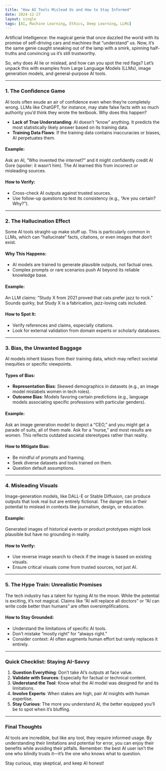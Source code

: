 ```yaml
---
title: "How AI Tools Mislead Us and How to Stay Informed"
date: 2024-12-27
layout: single
tags: [AI, Machine Learning, Ethics, Deep Learning, LLMs]
---
```


Artificial Intelligence: the magical genie that once dazzled the world with its promise of self-driving cars and machines that “understand” us. Now, it’s the same genie caught sneaking out of the lamp with a smirk, spinning half-truths and convincing us it’s still trustworthy.

So, why does AI lie or mislead, and how can you spot the red flags? Let’s unpack this with examples from Large Language Models (LLMs), image generation models, and general-purpose AI tools. 

---

### 1. The Confidence Game

AI tools often exude an air of confidence even when they’re completely wrong. LLMs like ChatGPT, for instance, may state false facts with so much authority you’d think they wrote the textbook. Why does this happen?

- **Lack of True Understanding**: AI doesn’t “know” anything. It predicts the most statistically likely answer based on its training data.
- **Training Data Flaws**: If the training data contains inaccuracies or biases, AI perpetuates them.

#### **Example**:
Ask an AI, “Who invented the internet?” and it might confidently credit Al Gore (spoiler: it wasn’t him). The AI learned this from incorrect or misleading sources.

#### **How to Verify**:
- Cross-check AI outputs against trusted sources.
- Use follow-up questions to test its consistency (e.g., “Are you certain? Why?”).

---

### 2. The Hallucination Effect

Some AI tools straight-up make stuff up. This is particularly common in LLMs, which can “hallucinate” facts, citations, or even images that don’t exist. 

#### **Why This Happens**:
- AI models are trained to generate plausible outputs, not factual ones.
- Complex prompts or rare scenarios push AI beyond its reliable knowledge base.

#### **Example**:
An LLM claims: “Study X from 2021 proved that cats prefer jazz to rock.” Sounds quirky, but Study X is a fabrication, jazz-loving cats included.

#### **How to Spot It**:
- Verify references and claims, especially citations.
- Look for external validation from domain experts or scholarly databases.

---

### 3. Bias, the Unwanted Baggage

AI models inherit biases from their training data, which may reflect societal inequities or specific viewpoints. 

#### **Types of Bias**:
- **Representation Bias**: Skewed demographics in datasets (e.g., an image model mislabels women in tech roles).
- **Outcome Bias**: Models favoring certain predictions (e.g., language models associating specific professions with particular genders).

#### **Example**:
Ask an image generation model to depict a “CEO,” and you might get a parade of suits, all of them male. Ask for a “nurse,” and most results are women. This reflects outdated societal stereotypes rather than reality.

#### **How to Mitigate Bias**:
- Be mindful of prompts and framing.
- Seek diverse datasets and tools trained on them.
- Question default assumptions.

---

### 4. Misleading Visuals

Image-generation models, like DALL-E or Stable Diffusion, can produce outputs that look real but are entirely fictional. The danger lies in their potential to mislead in contexts like journalism, design, or education.

#### **Example**:
Generated images of historical events or product prototypes might look plausible but have no grounding in reality.

#### **How to Verify**:
- Use reverse image search to check if the image is based on existing visuals.
- Ensure critical visuals come from trusted sources, not just AI.

---

### 5. The Hype Train: Unrealistic Promises

The tech industry has a talent for hyping AI to the moon. While the potential is exciting, it’s not magical. Claims like “AI will replace all doctors” or “AI can write code better than humans” are often oversimplifications.

#### **How to Stay Grounded**:
- Understand the limitations of specific AI tools.
- Don’t mistake “mostly right” for “always right.”
- Consider context: AI often augments human effort but rarely replaces it entirely.

---

### Quick Checklist: Staying AI-Savvy
1. **Question Everything**: Don’t take AI’s outputs at face value.
2. **Validate with Sources**: Especially for factual or technical content.
3. **Understand the Tool**: Know what the AI model was designed for and its limitations.
4. **Involve Experts**: When stakes are high, pair AI insights with human expertise.
5. **Stay Curious**: The more you understand AI, the better equipped you’ll be to spot when it’s bluffing.

---

### Final Thoughts

AI tools are incredible, but like any tool, they require informed usage. By understanding their limitations and potential for error, you can enjoy their benefits while avoiding their pitfalls. Remember: the best AI user isn’t the one who blindly trusts it—it’s the one who knows what to question.

Stay curious, stay skeptical, and keep AI honest!